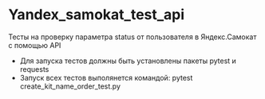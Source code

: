 # Yandex_samokat_test_api

Тесты на проверку параметра status от пользователя в Яндекс.Самокат с помощью API
- Для запуска тестов должны быть установлены пакеты pytest и requests
- Запуск всех тестов выполянется командой: pytest create_kit_name_order_test.py
